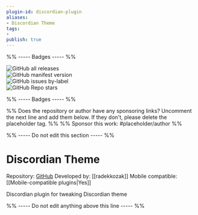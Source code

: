 ```yaml
---
plugin-id: discordian-plugin
aliases:
- Discordian Theme
tags: 
- 
publish: true
---
```


%% ----- Badges ----- %%

![GitHub all releases](https://img.shields.io/github/downloads/radekkozak/discordian-plugin/total?color=573E7A&logo=github&style=for-the-badge)   
![GitHub manifest version](https://img.shields.io/github/manifest-json/v/radekkozak/discordian-plugin?color=573E7A&logo=github&style=for-the-badge)   
![GitHub issues by-label](https://img.shields.io/github/issues/radekkozak/discordian-plugin/help%20wanted?color=573E7A&logo=github&style=for-the-badge)   
![GitHub Repo stars](https://img.shields.io/github/stars/radekkozak/discordian-plugin?color=573E7A&logo=github&style=for-the-badge)

%% ----- Badges ----- %%

%% Does the repository or author have any sponsoring links? Uncomment the next line and add them below. If they don't, please delete the placeholder tag. %%
%% Sponsor this work: #placeholder/author %%

%% ----- Do not edit this section ----- %%

# Discordian Theme

Repository: [GitHub](https://github.com/radekkozak/discordian-plugin)
Developed by: [[radekkozak]]
Mobile compatible: [[Mobile-compatible plugins|Yes]]

Discordian plugin for tweaking Discordian theme

%% ----- Do not edit anything above this line ----- %% 
